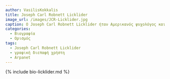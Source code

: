```yaml
---
author: VasilisKokkalis
title: Joseph Carl Robnett Licklider
image_url: /images/JCR-Licklider.jpg
caption: Ο Joseph Carl Robnett Licklider ήταν Αμερικανός ψυχολόγος και επιστήμονας υπολογιστών που θεωρείται από τις πιο εξέχουσες προσωπικότητες στην ιστορία της επιστήμης των υπολογιστών και στην ανάπτυξη της πληροφορικής .Είναι ιδιαίτερα γνωστός ως ένας από τους πρώτους που προέβλεψε τη σύγχρονη διαδραστική πληροφορική και την εφαρμογή της σε κάθε είδους δραστηριότητες. Επίσης θεωρείται ως πρωτοπόρος στο Διαδίκτυο με πρώιμο όραμα για ένα παγκόσμιο δίκτυο υπολογιστών πολύ πριν κατασκευαστεί.
categories:
  - Βιογραφία 
  - Ορισμός 
tags:
  - Joseph Carl Robnett Licklider
  - γραφική διεπαφή χρήστη
  - Arpanet
---
```


{% include bio-licklider.md %}
